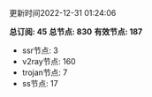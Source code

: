 更新时间2022-12-31 01:24:06

**总订阅: 45**
**总节点: 830**
**有效节点: 187**
- ssr节点: 3
- v2ray节点: 160
- trojan节点: 7
- ss节点: 17
